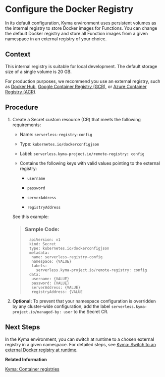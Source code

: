 <!-- loiofa0ba7d0ae084a13ba3dcc89927bb148 -->

# Configure the Docker Registry

In its default configuration, Kyma environment uses persistent volumes as the internal registry to store Docker images for Functions. You can change the default Docker registry and store all Function images from a given namespace in an external registry of your choice.



<a name="loiofa0ba7d0ae084a13ba3dcc89927bb148__context_xxy_grr_c5b"/>

## Context

This internal registry is suitable for local development. The default storage size of a single volume is 20 GB.

For production purposes, we recommend you use an external registry, such as [Docker Hub](https://hub.docker.com/), [Google Container Registry \(GCR\)](https://cloud.google.com/container-registry), or [Azure Container Registry \(ACR\)](https://azure.microsoft.com/en-us/services/container-registry/).



<a name="loiofa0ba7d0ae084a13ba3dcc89927bb148__steps_rhx_jrr_c5b"/>

## Procedure

1.  Create a Secret custom resource \(CR\) that meets the following requirements:

    -   Name: `serverless-registry-config`

    -   Type: `kubernetes.io/dockerconfigjson`

    -   Label: `serverless.kyma-project.io/remote-registry: config`

    -   Contains the following keys with valid values pointing to the external registry:

        -   `username`

        -   `password`

        -   `serverAddress`

        -   `registryAddress`



    See this example:

    > ### Sample Code:  
    > ```
    >   apiVersion: v1
    >   kind: Secret
    >   type: kubernetes.io/dockerconfigjson
    >   metadata:
    >    name: serverless-registry-config
    >    namespace: {VALUE}
    >    labels:
    >      serverless.kyma-project.io/remote-registry: config
    >   data:
    >    username: {VALUE}
    >    password: {VALUE}
    >    serverAddress: {VALUE}
    >    registryAddress: {VALUE
    > ```

2.  **Optional:** To prevent that your namespace configuration is overridden by any cluster-wide configuration, add the label `serverless.kyma-project.io/managed-by: user` to the Secret CR.




<a name="loiofa0ba7d0ae084a13ba3dcc89927bb148__postreq_a5m_2gm_lyb"/>

## Next Steps

In the Kyma environment, you can switch at runtime to a chosen external registry in a given namespace. For detailed steps, see [Kyma: Switch to an external Docker registry at runtime](https://kyma-project.io/#/03-tutorials/00-serverless/svls-08-switch-to-external-registry).

**Related Information**  


[Kyma: Container registries](https://kyma-project.io/#/01-overview/serverless/svls-03-container-registries)

